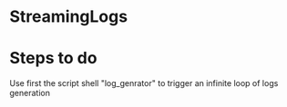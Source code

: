 # StreamingLogs

# Steps to do
Use first the script shell "log_genrator" to trigger an infinite loop of logs generation
